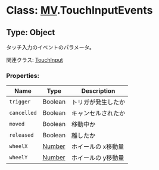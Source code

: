 # Class: [MV](MV.md).TouchInputEvents

## Type: Object
タッチ入力のイベントのパラメータ。

関連クラス: [TouchInput](TouchInput.md)


### Properties:

| Name | Type | Description |
| --- | --- | --- |
| `trigger` | Boolean | トリガが発生したか |
| `cancelled` | Boolean | キャンセルされたか |
| `moved` | Boolean | 移動中か |
| `released` | Boolean | 離したか |
| `wheelX` | [Number](Number.md) | ホイールの x移動量 |
| `wheelY` | [Number](Number.md) | ホイールの y移動量 |
